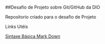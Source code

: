 ##Desafio de Projeto sobre Git/GitHub da DIO

Repositorio criado para o desafio de Projeto

Links Utéis

[Sintaxe Básica Mark Down](https://www.markdownguide.org/getting-started/)
